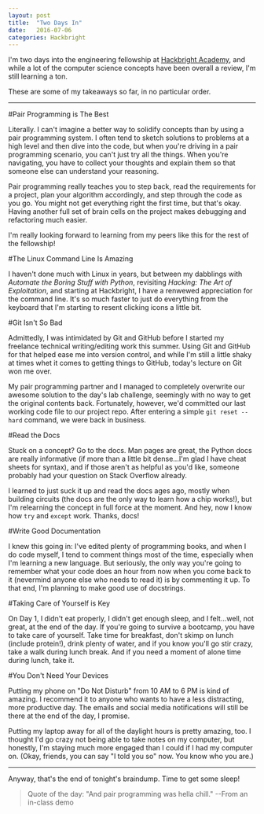```yaml
---
layout: post
title:  "Two Days In"
date:   2016-07-06
categories: Hackbright
---
```


I'm two days into the engineering fellowship at [Hackbright Academy](https://hackbrightacademy.com/), and while a lot of the computer science concepts have been overall a review, I'm still learning a ton. 

These are some of my takeaways so far, in no particular order.

***

#Pair Programming is The Best

Literally. I can't imagine a better way to solidify concepts than by using a pair programming system. I often tend to sketch solutions to problems at a high level and then dive into the code, but when you're driving in a pair programming scenario, you can't just try all the things. When you're navigating, you have to collect your thoughts and explain them so that someone else can understand your reasoning. 

Pair programming really teaches you to step back, read the requirements for a project, plan your algorithm accordingly, and step through the code as you go. You might not get everything right the first time, but that's okay. Having another full set of brain cells on the project makes debugging and refactoring much easier.

I'm really looking forward to learning from my peers like this for the rest of the fellowship!

#The Linux Command Line Is Amazing

I haven't done much with Linux in years, but between my dabblings with *Automate the Boring Stuff with Python*, revisiting *Hacking: The Art of Exploitation*, and starting at Hackbright, I have a renwewed appreciation for the command line. It's so much faster to just do everything from the keyboard that I'm starting to resent clicking icons a little bit. 

#Git Isn't So Bad

Admittedly, I was intimidated by Git and GitHub before I started my freelance technical writing/editing work this summer. Using Git and GitHub for that helped ease me into version control, and while I'm still a little shaky at times whet it comes to getting things to GitHub, today's lecture on Git won me over. 

My pair programming partner and I managed to completely overwrite our awesome solution to the day's lab challenge, seemingly with no way to get the original contents back. Fortunately, however, we'd committed our last working code file to our project repo. After entering a simple `git reset --hard` command, we were back in business.

#Read the Docs

Stuck on a concept? Go to the docs. Man pages are great, the Python docs are really informative (if more than a little bit dense...I'm glad I have cheat sheets for syntax), and if those aren't as helpful as you'd like, someone probably had your question on Stack Overflow already. 

I learned to just suck it up and read the docs ages ago, mostly when building circuits (the docs are the only way to learn how a chip works!), but I'm relearning the concept in full force at the moment. And hey, now I know how `try` and `except` work. Thanks, docs!

#Write Good Documentation

I knew this going in: I've edited plenty of programming books, and when I do code myself, I tend to comment things most of the time, especially when I'm learning a new language. But seriously, the only way you're going to remember what your code does an hour from now when you come back to it (nevermind anyone else who needs to read it) is by commenting it up. To that end, I'm planning to make good use of docstrings.

#Taking Care of Yourself is Key

On Day 1, I didn't eat properly, I didn't get enough sleep, and I felt...well, not great, at the end of the day. If you're going to survive a bootcamp, you have to take care of yourself. Take time for breakfast, don't skimp on lunch (include protein!), drink plenty of water, and if you know you'll go stir crazy, take a walk during lunch break. And if you need a moment of alone time during lunch, take it. 

#You Don't Need Your Devices

Putting my phone on "Do Not Disturb" from 10 AM to 6 PM is kind of amazing. I recommend it to anyone who wants to have a less distracting, more productive day. The emails and social media notifications will still be there at the end of the day, I promise.

Putting my laptop away for all of the daylight hours is pretty amazing, too. I thought I'd go crazy not being able to take notes on my computer, but honestly, I'm staying much more engaged than I could if I had my computer on. (Okay, friends, you can say "I told you so" now. You know who you are.)

***

Anyway, that's the end of tonight's braindump. Time to get some sleep!

> Quote of the day: 
>"And pair programming was hella chill."
>--From an in-class demo